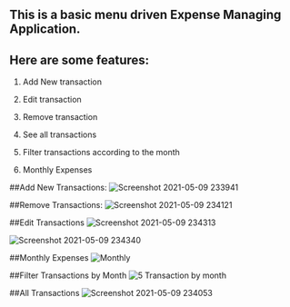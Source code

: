 ## This is a basic menu driven Expense Managing Application.

## Here are some features:

1. Add New transaction

2. Edit transaction

3. Remove transaction

4. See all transactions

5. Filter transactions according to the month

6. Monthly Expenses

##Add New Transactions:
![Screenshot 2021-05-09 233941](https://user-images.githubusercontent.com/59164922/117583416-b3e4fe00-b124-11eb-87fe-8f304636c026.png)

##Remove Transactions:
![Screenshot 2021-05-09 234121](https://user-images.githubusercontent.com/59164922/117583444-d0813600-b124-11eb-86c6-0b8aa3044aaa.png)

##Edit Transactions
![Screenshot 2021-05-09 234313](https://user-images.githubusercontent.com/59164922/117583459-e42c9c80-b124-11eb-936a-199b62cb851b.png)

![Screenshot 2021-05-09 234340](https://user-images.githubusercontent.com/59164922/117583467-edb60480-b124-11eb-8e61-b368150e0d9d.png)

##Monthly Expenses
![Monthly](https://user-images.githubusercontent.com/59164922/117583486-032b2e80-b125-11eb-862d-6250808c7356.png)

##Filter Transactions by Month
![5 Transaction by month](https://user-images.githubusercontent.com/59164922/117583517-281fa180-b125-11eb-8d23-4c91b6ebf771.png)

##All Transactions
![Screenshot 2021-05-09 234053](https://user-images.githubusercontent.com/59164922/117583534-3c639e80-b125-11eb-885e-d92c2dc9eaaa.png)





